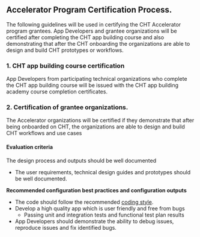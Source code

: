 ## Accelerator Program Certification Process.
The following guidelines will be used in certifying the CHT Accelerator program grantees. App Developers and grantee organizations will be certified after completing the CHT app building course and also demonstrating that after the CHT onboarding the organizations are able to design and build CHT prototypes or workflows. 

### 1. CHT app building course certification
App Developers from participating technical organizations who complete the CHT app building course will be issued with the CHT app building academy course completion certificates.

### 2. Certification of grantee organizations.
The Accelerator organizations will be certified if they demonstrate that after being onboarded on CHT, the organizations are able to design and build CHT workflows and use cases

#### Evaluation criteria 
The design process and outputs should be well documented
- The user requirements, technical design guides and prototypes should be well documented.
  
**Recommended configuration best practices and configuration outputs**
- The code should follow the recommended [coding style](https://docs.communityhealthtoolkit.org/contribute/code/style-guide/).
- Develop a high quality app which is user friendly and free from bugs
  - Passing unit and integration tests and functional test plan results 
- App Developers should demonstrate the ability to debug issues, reproduce issues and fix identified bugs.
